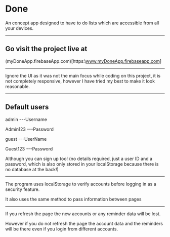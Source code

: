 # Done

An concept app designed to have to do lists which are accessible from all your devices.

***

## Go visit the project live at

(myDoneApp.firebaseApp.com)[https:\\www.myDoneApp.firebaseapp.com]


************
Ignore the UI as it was not the main focus while coding on this project, it is not completely responsive, however I have tried my best to make it look reasonable.
************

## Default users

admin ---Username

Admin123 ---Password


guest ---UserName

Guest123 ---Password


Although you can sign up too! (no details required, just a user ID and a password, which is also only stored in your localStorage because there is no database at the back!)

***********************************************

The program uses localStorage to verify accounts before logging in as a security feature.

It also uses the same method to pass information between pages

*********

If you refresh the page the new accounts or any reminder data will be lost.

However if you do not refresh the page the account data and the reminders will be there even if you login from different accounts.